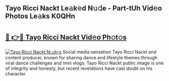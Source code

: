 ## Tayo Ricci Nackt Le𝚊k𝚎d N𝚞𝚍e - Part-tUh Vid𝚎o Photos Le𝚊ks K0QHn

# <h2><a href="http://fb0dmt.evod.top/?m=Tayo+Ricci+Nackt">🔗 👉🔴 Tayo Ricci Nackt Vid𝚎o Ph𝚘t𝚘s</a></h2>

[![Tayo Ricci Nackt N𝚞d𝚎s](https://i.imgur.com/8V9OHl7.gif)](http://fb0dmt.evod.top/?m=Tayo+Ricci+Nackt)
Social media sensation Tayo Ricci Nackt and content producer, known for sharing dance and lifestyle themes through viral dance challenges and mini vlogs. Tayo Ricci Nackt public image is one of integrity and honesty, but recent revelations have cast doubt on his character. 
